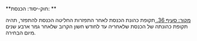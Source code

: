 **חוק-יסוד: הכנסת: **

[מקור: סעיף 36. ](https://he.wikisource.org/wiki/%D7%97%D7%95%D7%A7-%D7%99%D7%A1%D7%95%D7%93:_%D7%94%D7%9B%D7%A0%D7%A1%D7%AA#%D7%A1%D7%A2%D7%99%D7%A3_36)
תקופת כהונת הכנסת לאחר התפזרות
החליטה הכנסת להתפזר, תהיה תקופת כהונתה של הכנסת שלאחריה עד לחודש חשון הקרוב שלאחר גמר ארבע שנים מיום הבחירה.